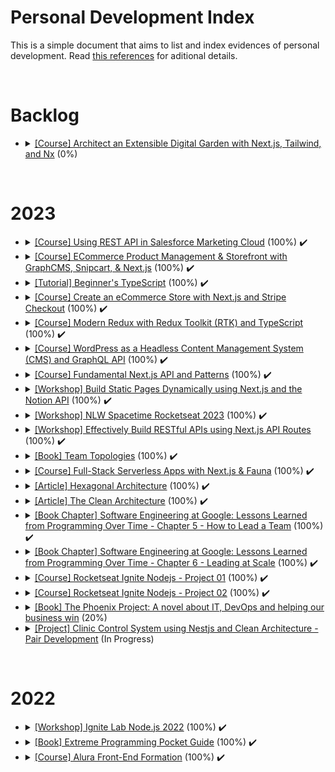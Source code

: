 # Personal Development Index

This is a simple document that aims to list and index evidences of personal development. Read [this references](./docs/references.md) for aditional details.

</br>
<h1>Backlog</h1>
<ul>
  <li>
    <details> 
      <summary>
        <a href="https://egghead.io/courses/architect-an-extensible-digital-garden-with-next-js-tailwind-and-nx-53f7628f">[Course] Architect an Extensible Digital Garden with Next.js, Tailwind, and Nx</a> (0%)
      </summary>
      <ul>
        <li>
          Started: 
        </li>
        <li>
          Finished:
        </li>
      </ul>
    </details>
  </li>
</ul>
</br>

<h1>2023</h1>
<ul>
  <li>
    <details> 
      <summary>
        <a href="https://www.pluralsight.com/courses/using-rest-api-salesforce-marketing-cloud">[Course] Using REST API in Salesforce Marketing Cloud</a> (100%) ✔️
      </summary>
      <ul>
        <li>
          Started: 2022-01-02
        </li>
        <li>
          Finished: 2022-01-02
        </li>
        <li>
          <img src="./assets/salesforce-cloud-mkt-api-certificate.png"/>
        </li>
      </ul>
    </details>
  </li>
  <li>
    <details> 
    <summary>
      <a href="https://github.com/luanavfg/my-space-jelly-gear">[Course] ECommerce Product Management & Storefront with GraphCMS, Snipcart, & Next.js</a> (100%) ✔️
    </summary>
    <ul>
      <li>
        Started: 2023-02-12
      </li>
      <li>
        Finished: 2023-02-22
      </li>
    </ul>
    </details>
  </li>
  <li>
    <details> 
      <summary>
        <a href="https://github.com/luanavfg/beginners-typescript-tutorial">[Tutorial] Beginner's TypeScript</a> (100%) ✔️
      </summary>
      <ul>
        <li>
          Started: 2023-02-23
        </li>
        <li>
          Finished: 2023-02-27
        </li>
      </ul>
    </details>
  </li>
  <li>
  <details> 
      <summary>
        <a href="https://github.com/luanavfg/my-ecomm-store">[Course] Create an eCommerce Store with Next.js and Stripe Checkout</a> (100%) ✔️
      </summary>
      <ul>
        <li>
          Started: 2023-03-02
        </li>
        <li>
          Finished: 2023-03-08
        </li>
      </ul>
    </details>
  </li>
  <li>
    <details> 
      <summary>
        <a href="https://github.com/luanavfg/redux-shopping-cart">[Course] Modern Redux with Redux Toolkit (RTK) and TypeScript</a> (100%) ✔️
      </summary>
      <ul>
        <li>
          Started: 2023-03-14
        </li>
        <li>
          Finished: 2023-03-28
        </li>
      </ul>
    </details>
  </li>
  <li>
    <details> 
      <summary>
        <a href="https://egghead.io/courses/headless-wordpress-4a14">[Course] WordPress as a Headless Content Management System (CMS) and GraphQL API</a> (100%) ✔️
      </summary>
      <ul>
        <li>
          Started: 2023-03-14
        </li>
        <li>
          Finished: 2023-03-28
        </li>
      </ul>
    </details>
  </li>
  <li>
    <details> 
      <summary>
        <a href="https://github.com/luanavfg/egghead-beginners-guide-nextjs">[Course] Fundamental Next.js API and Patterns</a> (100%) ✔️
      </summary>
      <ul>
        <li>
          Started: 2023-04-19
        </li>
        <li>
          Finished: 2023-04-26
        </li>
      </ul>
    </details>
  </li>
  <li>
    <details> 
      <summary>
        <a href="https://github.com/luanavfg/notion-next-egghead-course">[Workshop] Build Static Pages Dynamically using Next.js and the Notion API</a> (100%) ✔️
      </summary>
      <ul>
        <li>
          Started: 2023-05-03
        </li>
        <li>
          Finished: 2023-05-08
        </li>
      </ul>
    </details>
  </li>
  <li>
    <details> 
      <summary>
        <a href="https://github.com/luanavfg/nlw-spacetime-rocketseat">[Workshop] NLW Spacetime Rocketseat 2023</a> (100%) ✔️
      </summary>
      <ul>
        <li>
          Started: 2023-05-15
        </li>
        <li>
          Finished: 2023-05-28
        </li>
      </ul>
    </details>
  </li>
  <li>
    <details> 
      <summary>
        <a href="https://github.com/luanavfg/egghead-restful-api-nextjs">[Workshop] Effectively Build RESTful APIs using Next.js API Routes</a> (100%) ✔️
      </summary>
      <ul>
        <li>
          Started: 2023-05-29
        </li>
        <li>
          Finished: 2023-05-29
        </li>
      </ul>
    </details>
  </li>
  <li>
    <details> 
      <summary>
        <a href="https://docs.google.com/document/d/1RB2jStFBbfikLfwwAeb7pHT02uqWTofdegndC72HVJw/edit">[Book] Team Topologies</a> (100%) ✔️
      </summary>
      <ul>
        <li>
          Started: 2023-03-29
        </li>
        <li>
          Finished: 2023-06-11
        </li>
      </ul>
    </details>
  </li>
  <li>
    <details> 
      <summary>
        <a href="https://github.com/luanavfg/my-market-place">[Course] Full-Stack Serverless Apps with Next.js & Fauna</a> (100%) ✔️
      </summary>
      <ul>
        <li>
          Started: 2023-06-08
        </li>
        <li>
          Finished: 2023-06-26
        </li>
      </ul>
    </details>
  </li>
  <li>
    <details> 
      <summary>
        <a href="https://alistair.cockburn.us/hexagonal-architecture/">[Article] Hexagonal Architecture</a> (100%) ✔️
      </summary>
      <ul>
        <li>
          Started: 2023-07-07
        </li>
        <li>
          Finished: 2023-07-09
        </li>
      </ul>
    </details>
  </li>
  <li>
    <details> 
      <summary>
        <a href="https://blog.cleancoder.com/uncle-bob/2012/08/13/the-clean-architecture.html">[Article] The Clean Architecture</a> (100%) ✔️
      </summary>
      <ul>
        <li>
          Started: 2023-07-11
        </li>
        <li>
          Finished: 2023-07-12
        </li>
      </ul>
    </details>
  </li>
  <li>
    <details> 
      <summary>
        <a href="https://www.oreilly.com/library/view/software-engineering-at/9781492082781/">[Book Chapter] Software Engineering at Google: Lessons Learned from Programming Over Time - Chapter 5 - How to Lead a Team</a> (100%) ✔️
      </summary>
      <ul>
        <li>
          Started: 2023-07-17
        </li>
        <li>
          Finished: 2023-07-21
        </li>
      </ul>
    </details>
  </li>
  <li>
    <details> 
      <summary>
        <a href="https://www.oreilly.com/library/view/software-engineering-at/9781492082781/">[Book Chapter] Software Engineering at Google: Lessons Learned from Programming Over Time - Chapter 6 - Leading at Scale</a> (100%) ✔️
      </summary>
      <ul>
        <li>
          Started: 2023-08-29
        </li>
        <li>
          Finished: 2023-08-01
        </li>
      </ul>
    </details>
  </li>
  <li>
    <details> 
      <summary>
        <a href="https://github.com/luanavfg/ignite-nodejs-project-01">[Course] Rocketseat Ignite Nodejs - Project 01</a> (100%) ✔️
      </summary>
      <ul>
        <li>
          Started: 2023-08-21
        </li>
        <li>
          Finished: 2023-09-11
        </li>
      </ul>
    </details>
  </li>
  <li>
    <details> 
      <summary>
        <a href="https://github.com/luanavfg/ignite-nodejs-project-02">[Course] Rocketseat Ignite Nodejs - Project 02</a> (100%) ✔️
      </summary>
      <ul>
        <li>
          Started: 2023-09-19
        </li>
        <li>
          Finished: 2023-10-03
        </li>
      </ul>
    </details>
  </li>
  <li>
    <details> 
      <summary>
        <a href="https://www.oreilly.com/library/view/the-phoenix-project/9781457191350/">[Book] The Phoenix Project: A novel about IT, DevOps and helping our business win</a> (20%)
      </summary>
      <ul>
        <li>
          Started: 2023-08-29
        </li>
        <li>
          Finished:
        </li>
      </ul>
    </details>
  </li>
  <li>
    <details> 
      <summary>
        <a href="https://github.com/ItaloRAmaral/cliniccontrol">[Project] Clinic Control System using Nestjs and Clean Architecture - Pair Development</a> (In Progress)
      </summary>
      <ul>
        <li>
          Started: 2023-08-17
        </li>
        <li>
          Finished:
        </li>
      </ul>
    </details>
  </li>
</ul>
</br>

<h1>2022</h1>
<ul>
  <li>
    <details> 
      <summary>
        <a href="https://github.com/luanavfg/notification-service">[Workshop] Ignite Lab Node.js 2022</a> (100%) ✔️
      </summary>
      <ul>
        <li>
          Started: 2022-12-13
        </li>
        <li>
          Finished: 2022-12-16
        </li>
      </ul>
    </details>
  </li>
  <li>
    <details> 
      <summary>
        <a href="https://www.oreilly.com/library/view/extreme-programming-pocket/9781449399849/">[Book] Extreme Programming Pocket Guide</a> (100%) ✔️
      </summary>
    </details>
  </li>
   <li>
    <details> 
      <summary>
        <a href="https://cursos.alura.com.br/degree/certificate/8a4581a3-43cb-4803-b401-52ca6b9091bc">[Course] Alura Front-End Formation</a> (100%) ✔️
      </summary>
      <ul>
        <li>
          Started: 2022-04-27
        </li>
        <li>
          Finished: 2022-05-13
        </li>
      </ul>
    </details>
  </li>
</ul>
</br>
